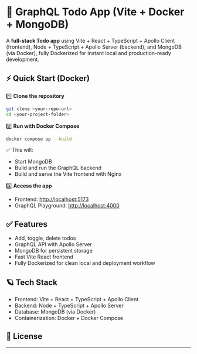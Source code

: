 # 🚀 GraphQL Todo App (Vite + Docker + MongoDB)

A **full-stack Todo app** using Vite + React + TypeScript + Apollo Client (frontend), Node + TypeScript + Apollo Server (backend), and MongoDB (via Docker), fully Dockerized for instant local and production-ready development.

## ⚡ Quick Start (Docker)

1️⃣ **Clone the repository**

```bash
git clone <your-repo-url>
cd <your-project-folder>
```

2️⃣ **Run with Docker Compose**

```bash
docker compose up --build
```

✅ This will:
- Start MongoDB
- Build and run the GraphQL backend
- Build and serve the Vite frontend with Nginx

3️⃣ **Access the app**

- Frontend: [http://localhost:5173](http://localhost:5173)
- GraphQL Playground: [http://localhost:4000](http://localhost:4000)

## ✅ Features

- Add, toggle, delete todos
- GraphQL API with Apollo Server
- MongoDB for persistent storage
- Fast Vite React frontend
- Fully Dockerized for clean local and deployment workflow

## 🪐 Tech Stack

- Frontend: Vite + React + TypeScript + Apollo Client
- Backend: Node + TypeScript + Apollo Server
- Database: MongoDB (via Docker)
- Containerization: Docker + Docker Compose

## 📄 License



---